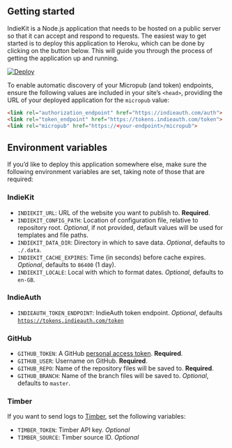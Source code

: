 ## Getting started

IndieKit is a Node.js application that needs to be hosted on a public server so that it can accept and respond to requests. The easiest way to get started is to deploy this application to Heroku, which can be done by clicking on the button below. This will guide you through the process of getting the application up and running.

[![Deploy](https://www.herokucdn.com/deploy/button.svg)](https://heroku.com/deploy?template=https://github.com/paulrobertlloyd/indiekit)

To enable automatic discovery of your Micropub (and token) endpoints, ensure the following values are included in your site’s `<head>`, providing the URL of your deployed application for the `micropub` value:

```html
<link rel="authorization_endpoint" href="https://indieauth.com/auth">
<link rel="token_endpoint" href="https://tokens.indieauth.com/token">
<link rel="micropub" href="https://<your-endpoint>/micropub">
```

## Environment variables

If you’d like to deploy this application somewhere else, make sure the following environment variables are set, taking note of those that are required:

### IndieKit
* `INDIEKIT_URL`: URL of the website you want to publish to. **Required**.
* `INDIEKIT_CONFIG_PATH`: Location of configuration file, relative to repository root. *Optional*, if not provided, default values will be used for templates and file paths.
* `INDIEKIT_DATA_DIR`: Directory in which to save data. *Optional*, defaults to `./.data`.
* `INDIEKIT_CACHE_EXPIRES`: Time (in seconds) before cache expires. *Optional*, defaults to `86400` (1 day).
* `INDIEKIT_LOCALE`: Local with which to format dates. *Optional*, defaults to `en-GB`.

### IndieAuth
* `INDIEAUTH_TOKEN_ENDPOINT`: IndieAuth token endpoint. *Optional*, defaults [`https://tokens.indieauth.com/token`](https://tokens.indieauth.com/token)

### GitHub
* `GITHUB_TOKEN`: A GitHub [personal access token](https://github.com/settings/tokens). **Required**.
* `GITHUB_USER`: Username on GitHub. **Required**.
* `GITHUB_REPO`: Name of the repository files will be saved to. **Required**.
* `GITHUB_BRANCH`: Name of the branch files will be saved to. *Optional*, defaults to `master`.

### Timber
If you want to send logs to [Timber](https://timber.io), set the following variables:

* `TIMBER_TOKEN`: Timber API key. *Optional*
* `TIMBER_SOURCE`: Timber source ID. *Optional*
